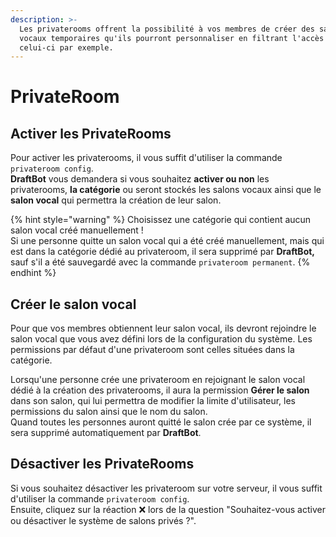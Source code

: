 ```yaml
---
description: >-
  Les privaterooms offrent la possibilité à vos membres de créer des salons
  vocaux temporaires qu'ils pourront personnaliser en filtrant l'accès de
  celui-ci par exemple.
---
```


# PrivateRoom

## Activer les PrivateRooms <a href="#activer" id="activer"></a>

Pour activer les privaterooms, il vous suffit d'utiliser la commande `privateroom config`.\
**DraftBot** vous demandera si vous souhaitez **activer ou non** les privaterooms, **la catégorie** ou seront stockés les salons vocaux ainsi que le **salon vocal** qui permettra la création de leur salon.

{% hint style="warning" %}
Choisissez une catégorie qui contient aucun salon vocal créé manuellement ! \
Si une personne quitte un salon vocal qui a été créé manuellement, mais qui est dans la catégorie dédié au privateroom, il sera supprimé par **DraftBot,** sauf s'il a été sauvegardé avec la commande `privateroom permanent`.
{% endhint %}

## Créer le salon vocal <a href="#create" id="create"></a>

Pour que vos membres obtiennent leur salon vocal, ils devront rejoindre le salon vocal que vous avez défini lors de la configuration du système. Les permissions par défaut d'une privateroom sont celles situées dans la catégorie.

Lorsqu'une personne crée une privateroom en rejoignant le salon vocal dédié à la création des privaterooms, il aura la permission **Gérer le salon** dans son salon, qui lui permettra de modifier la limite d'utilisateur, les permissions du salon ainsi que le nom du salon.\
Quand toutes les personnes auront quitté le salon crée par ce système, il sera supprimé automatiquement par **DraftBot**.

## Désactiver les PrivateRooms <a href="#desactiver" id="desactiver"></a>

Si vous souhaitez désactiver les privateroom sur votre serveur, il vous suffit d'utiliser la commande `privateroom config`.\
Ensuite, cliquez sur la réaction ❌ lors de la question "Souhaitez-vous activer ou désactiver le système de salons privés ?".
